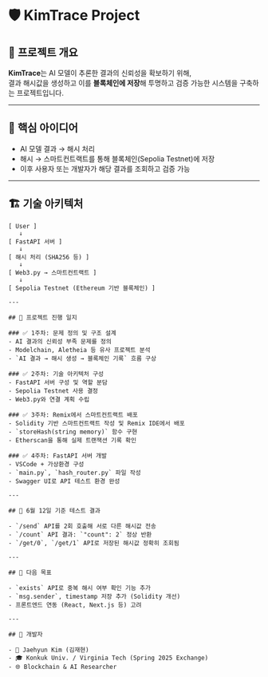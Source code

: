 # 🛡️ KimTrace Project

## 🎯 프로젝트 개요

**KimTrace**는 AI 모델이 추론한 결과의 신뢰성을 확보하기 위해,  
결과 해시값을 생성하고 이를 **블록체인에 저장**해 투명하고 검증 가능한 시스템을 구축하는 프로젝트입니다.

---

## 🧠 핵심 아이디어

- AI 모델 결과 → 해시 처리  
- 해시 → 스마트컨트랙트를 통해 블록체인(Sepolia Testnet)에 저장  
- 이후 사용자 또는 개발자가 해당 결과를 조회하고 검증 가능  

---

## 🏗️ 기술 아키텍처

```plaintext
[ User ]
   ↓
[ FastAPI 서버 ]
   ↓
[ 해시 처리 (SHA256 등) ]
   ↓
[ Web3.py → 스마트컨트랙트 ]
   ↓
[ Sepolia Testnet (Ethereum 기반 블록체인) ]  

---

## 📅 프로젝트 진행 일지

### ✅ 1주차: 문제 정의 및 구조 설계
- AI 결과의 신뢰성 부족 문제를 정의
- Modelchain, Aletheia 등 유사 프로젝트 분석
- `AI 결과 → 해시 생성 → 블록체인 기록` 흐름 구상

### ✅ 2주차: 기술 아키텍처 구성
- FastAPI 서버 구성 및 역할 분담
- Sepolia Testnet 사용 결정
- Web3.py와 연결 계획 수립

### ✅ 3주차: Remix에서 스마트컨트랙트 배포
- Solidity 기반 스마트컨트랙트 작성 및 Remix IDE에서 배포
- `storeHash(string memory)` 함수 구현
- Etherscan을 통해 실제 트랜잭션 기록 확인

### ✅ 4주차: FastAPI 서버 개발
- VSCode + 가상환경 구성
- `main.py`, `hash_router.py` 파일 작성
- Swagger UI로 API 테스트 환경 완성

---

## 🧪 6월 12일 기준 테스트 결과

- `/send` API를 2회 호출해 서로 다른 해시값 전송  
- `/count` API 결과: `"count": 2` 정상 반환  
- `/get/0`, `/get/1` API로 저장된 해시값 정확히 조회됨

---

## 📌 다음 목표

- `exists` API로 중복 해시 여부 확인 기능 추가
- `msg.sender`, timestamp 저장 추가 (Solidity 개선)
- 프론트엔드 연동 (React, Next.js 등) 고려

---

## 🙌 개발자

- 👤 Jaehyun Kim (김재현)  
- 🎓 Konkuk Univ. / Virginia Tech (Spring 2025 Exchange)  
- 🌐 Blockchain & AI Researcher  
